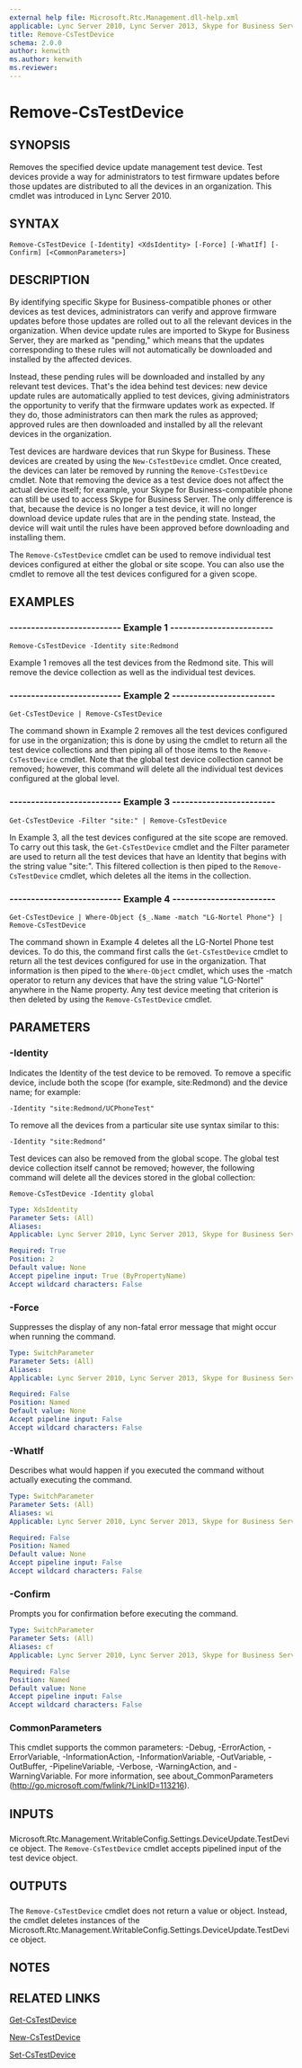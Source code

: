 ```yaml
---
external help file: Microsoft.Rtc.Management.dll-help.xml
applicable: Lync Server 2010, Lync Server 2013, Skype for Business Server 2015, Skype for Business Server 2019
title: Remove-CsTestDevice
schema: 2.0.0
author: kenwith
ms.author: kenwith
ms.reviewer:
---
```


# Remove-CsTestDevice

## SYNOPSIS
Removes the specified device update management test device.
Test devices provide a way for administrators to test firmware updates before those updates are distributed to all the devices in an organization.
This cmdlet was introduced in Lync Server 2010.


## SYNTAX

```
Remove-CsTestDevice [-Identity] <XdsIdentity> [-Force] [-WhatIf] [-Confirm] [<CommonParameters>]
```

## DESCRIPTION
By identifying specific Skype for Business-compatible phones or other devices as test devices, administrators can verify and approve firmware updates before those updates are rolled out to all the relevant devices in the organization.
When device update rules are imported to Skype for Business Server, they are marked as "pending," which means that the updates corresponding to these rules will not automatically be downloaded and installed by the affected devices.

Instead, these pending rules will be downloaded and installed by any relevant test devices.
That's the idea behind test devices: new device update rules are automatically applied to test devices, giving administrators the opportunity to verify that the firmware updates work as expected.
If they do, those administrators can then mark the rules as approved; approved rules are then downloaded and installed by all the relevant devices in the organization.

Test devices are hardware devices that run Skype for Business.
These devices are created by using the `New-CsTestDevice` cmdlet.
Once created, the devices can later be removed by running the `Remove-CsTestDevice` cmdlet.
Note that removing the device as a test device does not affect the actual device itself; for example, your Skype for Business-compatible phone can still be used to access Skype for Business Server.
The only difference is that, because the device is no longer a test device, it will no longer download device update rules that are in the pending state.
Instead, the device will wait until the rules have been approved before downloading and installing them.

The `Remove-CsTestDevice` cmdlet can be used to remove individual test devices configured at either the global or site scope.
You can also use the cmdlet to remove all the test devices configured for a given scope.


## EXAMPLES

### -------------------------- Example 1 ------------------------
```
Remove-CsTestDevice -Identity site:Redmond
```

Example 1 removes all the test devices from the Redmond site.
This will remove the device collection as well as the individual test devices.


### -------------------------- Example 2 ------------------------
```
Get-CsTestDevice | Remove-CsTestDevice
```

The command shown in Example 2 removes all the test devices configured for use in the organization; this is done by using the  cmdlet to return all the test device collections and then piping all of those items to the `Remove-CsTestDevice` cmdlet.
Note that the global test device collection cannot be removed; however, this command will delete all the individual test devices configured at the global level.


### -------------------------- Example 3 ------------------------
```
Get-CsTestDevice -Filter "site:" | Remove-CsTestDevice
```

In Example 3, all the test devices configured at the site scope are removed.
To carry out this task, the `Get-CsTestDevice` cmdlet and the Filter parameter are used to return all the test devices that have an Identity that begins with the string value "site:".
This filtered collection is then piped to the `Remove-CsTestDevice` cmdlet, which deletes all the items in the collection.


### -------------------------- Example 4 ------------------------
```
Get-CsTestDevice | Where-Object {$_.Name -match "LG-Nortel Phone"} | Remove-CsTestDevice
```

The command shown in Example 4 deletes all the LG-Nortel Phone test devices.
To do this, the command first calls the `Get-CsTestDevice` cmdlet to return all the test devices configured for use in the organization.
That information is then piped to the `Where-Object` cmdlet, which uses the -match operator to return any devices that have the string value "LG-Nortel" anywhere in the Name property.
Any test device meeting that criterion is then deleted by using the `Remove-CsTestDevice` cmdlet.


## PARAMETERS

### -Identity
Indicates the Identity of the test device to be removed.
To remove a specific device, include both the scope (for example, site:Redmond) and the device name; for example:

`-Identity "site:Redmond/UCPhoneTest"`

To remove all the devices from a particular site use syntax similar to this:

`-Identity "site:Redmond"`

Test devices can also be removed from the global scope.
The global test device collection itself cannot be removed; however, the following command will delete all the devices stored in the global collection:

`Remove-CsTestDevice -Identity global`


```yaml
Type: XdsIdentity
Parameter Sets: (All)
Aliases: 
Applicable: Lync Server 2010, Lync Server 2013, Skype for Business Server 2015, Skype for Business Server 2019

Required: True
Position: 2
Default value: None
Accept pipeline input: True (ByPropertyName)
Accept wildcard characters: False
```

### -Force
Suppresses the display of any non-fatal error message that might occur when running the command.

```yaml
Type: SwitchParameter
Parameter Sets: (All)
Aliases: 
Applicable: Lync Server 2010, Lync Server 2013, Skype for Business Server 2015, Skype for Business Server 2019

Required: False
Position: Named
Default value: None
Accept pipeline input: False
Accept wildcard characters: False
```

### -WhatIf
Describes what would happen if you executed the command without actually executing the command.

```yaml
Type: SwitchParameter
Parameter Sets: (All)
Aliases: wi
Applicable: Lync Server 2010, Lync Server 2013, Skype for Business Server 2015, Skype for Business Server 2019

Required: False
Position: Named
Default value: None
Accept pipeline input: False
Accept wildcard characters: False
```

### -Confirm
Prompts you for confirmation before executing the command.

```yaml
Type: SwitchParameter
Parameter Sets: (All)
Aliases: cf
Applicable: Lync Server 2010, Lync Server 2013, Skype for Business Server 2015, Skype for Business Server 2019

Required: False
Position: Named
Default value: None
Accept pipeline input: False
Accept wildcard characters: False
```

### CommonParameters
This cmdlet supports the common parameters: -Debug, -ErrorAction, -ErrorVariable, -InformationAction, -InformationVariable, -OutVariable, -OutBuffer, -PipelineVariable, -Verbose, -WarningAction, and -WarningVariable. For more information, see about_CommonParameters (http://go.microsoft.com/fwlink/?LinkID=113216).

## INPUTS

###  
Microsoft.Rtc.Management.WritableConfig.Settings.DeviceUpdate.TestDevice object.
The `Remove-CsTestDevice` cmdlet accepts pipelined input of the test device object.

## OUTPUTS

###  
The `Remove-CsTestDevice` cmdlet does not return a value or object.
Instead, the cmdlet deletes instances of the Microsoft.Rtc.Management.WritableConfig.Settings.DeviceUpdate.TestDevice object.

## NOTES

## RELATED LINKS

[Get-CsTestDevice](Get-CsTestDevice.md)

[New-CsTestDevice](New-CsTestDevice.md)

[Set-CsTestDevice](Set-CsTestDevice.md)


